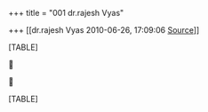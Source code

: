 +++
title = "001 dr.rajesh Vyas"

+++
[[dr.rajesh Vyas	2010-06-26, 17:09:06 [Source](https://groups.google.com/g/bvparishat/c/1ep4MOcvo2A)]]



[TABLE]





[TABLE]

  

